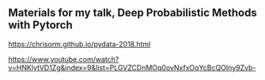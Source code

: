 ## Materials for my talk, Deep Probabilistic Methods with Pytorch

https://chrisorm.github.io/pydata-2018.html

https://www.youtube.com/watch?v=HNKlytVD1Zg&index=9&list=PLGVZCDnMOq0ovNxfxOqYcBcQOIny9Zvb-
